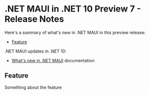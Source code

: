 # .NET MAUI in .NET 10 Preview 7 - Release Notes

Here's a summary of what's new in .NET MAUI in this preview release:

- [Feature](#feature)

.NET MAUI updates in .NET 10:

- [What's new in .NET MAUI](https://learn.microsoft.com/dotnet/maui/whats-new/) documentation

## Feature

Something about the feature
